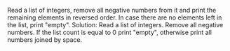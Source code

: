 Read a list of integers, remove all negative numbers from it and print the remaining elements in reversed order. In
case there are no elements left in the list, print "empty".
Solution:
Read a list of integers.
Remove all negative numbers.
If the list count is equal to 0 print "empty", otherwise print all numbers joined by space.
